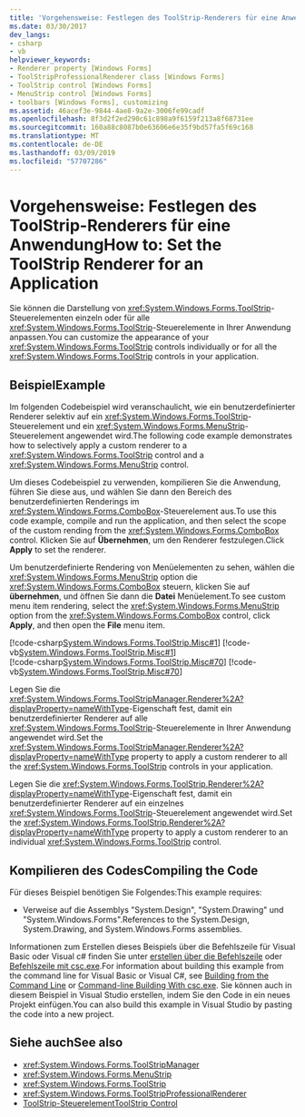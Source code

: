 ```yaml
---
title: 'Vorgehensweise: Festlegen des ToolStrip-Renderers für eine Anwendung'
ms.date: 03/30/2017
dev_langs:
- csharp
- vb
helpviewer_keywords:
- Renderer property [Windows Forms]
- ToolStripProfessionalRenderer class [Windows Forms]
- ToolStrip control [Windows Forms]
- MenuStrip control [Windows Forms]
- toolbars [Windows Forms], customizing
ms.assetid: 46acef3e-9844-4ae8-9a2e-3006fe99cadf
ms.openlocfilehash: 8f3d2f2ed290c61c898a9f6159f213a8f68731ee
ms.sourcegitcommit: 160a88c8087b0e63606e6e35f9bd57fa5f69c168
ms.translationtype: MT
ms.contentlocale: de-DE
ms.lasthandoff: 03/09/2019
ms.locfileid: "57707286"
---
```

# <a name="how-to-set-the-toolstrip-renderer-for-an-application"></a><span data-ttu-id="92a47-102">Vorgehensweise: Festlegen des ToolStrip-Renderers für eine Anwendung</span><span class="sxs-lookup"><span data-stu-id="92a47-102">How to: Set the ToolStrip Renderer for an Application</span></span>
<span data-ttu-id="92a47-103">Sie können die Darstellung von <xref:System.Windows.Forms.ToolStrip>-Steuerelementen einzeln oder für alle <xref:System.Windows.Forms.ToolStrip>-Steuerelemente in Ihrer Anwendung anpassen.</span><span class="sxs-lookup"><span data-stu-id="92a47-103">You can customize the appearance of your <xref:System.Windows.Forms.ToolStrip> controls individually or for all the <xref:System.Windows.Forms.ToolStrip> controls in your application.</span></span>  
  
## <a name="example"></a><span data-ttu-id="92a47-104">Beispiel</span><span class="sxs-lookup"><span data-stu-id="92a47-104">Example</span></span>  
 <span data-ttu-id="92a47-105">Im folgenden Codebeispiel wird veranschaulicht, wie ein benutzerdefinierter Renderer selektiv auf ein <xref:System.Windows.Forms.ToolStrip>-Steuerelement und ein <xref:System.Windows.Forms.MenuStrip>-Steuerelement angewendet wird.</span><span class="sxs-lookup"><span data-stu-id="92a47-105">The following code example demonstrates how to selectively apply a custom renderer to a <xref:System.Windows.Forms.ToolStrip> control and a <xref:System.Windows.Forms.MenuStrip> control.</span></span>  
  
 <span data-ttu-id="92a47-106">Um dieses Codebeispiel zu verwenden, kompilieren Sie die Anwendung, führen Sie diese aus, und wählen Sie dann den Bereich des benutzerdefinierten Renderings im <xref:System.Windows.Forms.ComboBox>-Steuerelement aus.</span><span class="sxs-lookup"><span data-stu-id="92a47-106">To use this code example, compile and run the application, and then select the scope of the custom rending from the <xref:System.Windows.Forms.ComboBox> control.</span></span> <span data-ttu-id="92a47-107">Klicken Sie auf **Übernehmen**, um den Renderer festzulegen.</span><span class="sxs-lookup"><span data-stu-id="92a47-107">Click **Apply** to set the renderer.</span></span>  
  
 <span data-ttu-id="92a47-108">Um benutzerdefinierte Rendering von Menüelementen zu sehen, wählen die <xref:System.Windows.Forms.MenuStrip> option die <xref:System.Windows.Forms.ComboBox> steuern, klicken Sie auf **übernehmen**, und öffnen Sie dann die **Datei** Menüelement.</span><span class="sxs-lookup"><span data-stu-id="92a47-108">To see custom menu item rendering, select the <xref:System.Windows.Forms.MenuStrip> option from the <xref:System.Windows.Forms.ComboBox> control, click **Apply**, and then open the **File** menu item.</span></span>  
  
 [!code-csharp[System.Windows.Forms.ToolStrip.Misc#1](~/samples/snippets/csharp/VS_Snippets_Winforms/System.Windows.Forms.ToolStrip.Misc/CS/Program.cs#1)]
 [!code-vb[System.Windows.Forms.ToolStrip.Misc#1](~/samples/snippets/visualbasic/VS_Snippets_Winforms/System.Windows.Forms.ToolStrip.Misc/VB/Program.vb#1)]  
[!code-csharp[System.Windows.Forms.ToolStrip.Misc#70](~/samples/snippets/csharp/VS_Snippets_Winforms/System.Windows.Forms.ToolStrip.Misc/CS/Program.cs#70)]
[!code-vb[System.Windows.Forms.ToolStrip.Misc#70](~/samples/snippets/visualbasic/VS_Snippets_Winforms/System.Windows.Forms.ToolStrip.Misc/VB/Program.vb#70)]  
  
 <span data-ttu-id="92a47-109">Legen Sie die <xref:System.Windows.Forms.ToolStripManager.Renderer%2A?displayProperty=nameWithType>-Eigenschaft fest, damit ein benutzerdefinierter Renderer auf alle <xref:System.Windows.Forms.ToolStrip>-Steuerelemente in Ihrer Anwendung angewendet wird.</span><span class="sxs-lookup"><span data-stu-id="92a47-109">Set the <xref:System.Windows.Forms.ToolStripManager.Renderer%2A?displayProperty=nameWithType> property to apply a custom renderer to all the <xref:System.Windows.Forms.ToolStrip> controls in your application.</span></span>  
  
 <span data-ttu-id="92a47-110">Legen Sie die <xref:System.Windows.Forms.ToolStrip.Renderer%2A?displayProperty=nameWithType>-Eigenschaft fest, damit ein benutzerdefinierter Renderer auf ein einzelnes <xref:System.Windows.Forms.ToolStrip>-Steuerelement angewendet wird.</span><span class="sxs-lookup"><span data-stu-id="92a47-110">Set the <xref:System.Windows.Forms.ToolStrip.Renderer%2A?displayProperty=nameWithType> property to apply a custom renderer to an individual <xref:System.Windows.Forms.ToolStrip> control.</span></span>  
  
## <a name="compiling-the-code"></a><span data-ttu-id="92a47-111">Kompilieren des Codes</span><span class="sxs-lookup"><span data-stu-id="92a47-111">Compiling the Code</span></span>  
 <span data-ttu-id="92a47-112">Für dieses Beispiel benötigen Sie Folgendes:</span><span class="sxs-lookup"><span data-stu-id="92a47-112">This example requires:</span></span>  
  
-   <span data-ttu-id="92a47-113">Verweise auf die Assemblys "System.Design", "System.Drawing" und "System.Windows.Forms".</span><span class="sxs-lookup"><span data-stu-id="92a47-113">References to the System.Design, System.Drawing, and System.Windows.Forms assemblies.</span></span>  
  
 <span data-ttu-id="92a47-114">Informationen zum Erstellen dieses Beispiels über die Befehlszeile für Visual Basic oder Visual c# finden Sie unter [erstellen über die Befehlszeile](../../../visual-basic/reference/command-line-compiler/building-from-the-command-line.md) oder [Befehlszeile mit csc.exe](../../../csharp/language-reference/compiler-options/command-line-building-with-csc-exe.md).</span><span class="sxs-lookup"><span data-stu-id="92a47-114">For information about building this example from the command line for Visual Basic or Visual C#, see [Building from the Command Line](../../../visual-basic/reference/command-line-compiler/building-from-the-command-line.md) or [Command-line Building With csc.exe](../../../csharp/language-reference/compiler-options/command-line-building-with-csc-exe.md).</span></span> <span data-ttu-id="92a47-115">Sie können auch in diesem Beispiel in Visual Studio erstellen, indem Sie den Code in ein neues Projekt einfügen.</span><span class="sxs-lookup"><span data-stu-id="92a47-115">You can also build this example in Visual Studio by pasting the code into a new project.</span></span>  
  
## <a name="see-also"></a><span data-ttu-id="92a47-116">Siehe auch</span><span class="sxs-lookup"><span data-stu-id="92a47-116">See also</span></span>
- <xref:System.Windows.Forms.ToolStripManager>
- <xref:System.Windows.Forms.MenuStrip>
- <xref:System.Windows.Forms.ToolStrip>
- <xref:System.Windows.Forms.ToolStripProfessionalRenderer>
- [<span data-ttu-id="92a47-117">ToolStrip-Steuerelement</span><span class="sxs-lookup"><span data-stu-id="92a47-117">ToolStrip Control</span></span>](toolstrip-control-windows-forms.md)

